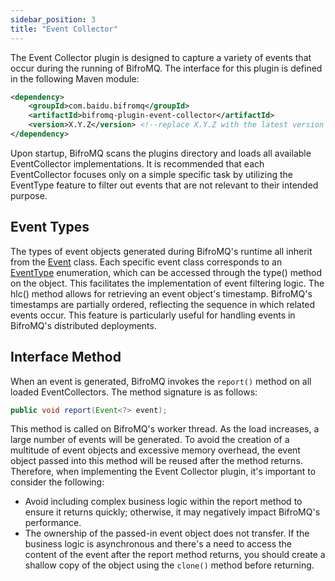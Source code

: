 ```yaml
---
sidebar_position: 3
title: "Event Collector"
---
```


The Event Collector plugin is designed to capture a variety of events that occur during the running of BifroMQ. The interface for this plugin is defined in the following Maven module:

```xml
<dependency>
    <groupId>com.baidu.bifromq</groupId>
    <artifactId>bifromq-plugin-event-collector</artifactId>
    <version>X.Y.Z</version> <!--replace X.Y.Z with the latest version number-->
</dependency>
```
Upon startup, BifroMQ scans the plugins directory and loads all available EventCollector implementations. It is recommended that each EventCollector focuses only on a simple specific task by utilizing the EventType feature to filter out events that are not relevant to their intended purpose.

## Event Types
The types of event objects generated during BifroMQ's runtime all inherit from the [Event](https://github.com/bifromqio/bifromq/blob/main/bifromq-plugin/bifromq-plugin-event-collector/src/main/java/com/baidu/bifromq/plugin/eventcollector/Event.java) class. Each specific event class corresponds to an [EventType](https://github.com/bifromqio/bifromq/blob/main/bifromq-plugin/bifromq-plugin-event-collector/src/main/java/com/baidu/bifromq/plugin/eventcollector/EventType.java) enumeration, which can be accessed through the type() method on the object. This facilitates the implementation of event filtering logic. The hlc() method allows for retrieving an event object's timestamp. BifroMQ's timestamps are partially ordered, reflecting the sequence in which related events occur. This feature is particularly useful for handling events in BifroMQ's distributed deployments.

## Interface Method

When an event is generated, BifroMQ invokes the `report()` method on all loaded EventCollectors. The method signature is as follows:

```java
public void report(Event<?> event);
```
This method is called on BifroMQ's worker thread. As the load increases, a large number of events will be generated. To avoid the creation of a multitude of event objects and excessive memory overhead, the event object passed into this method will be reused after the method returns. Therefore, when implementing the Event Collector plugin, it's important to consider the following:

* Avoid including complex business logic within the report method to ensure it returns quickly; otherwise, it may negatively impact BifroMQ's performance.
* The ownership of the passed-in event object does not transfer. If the business logic is asynchronous and there's a need to access the content of the event after the report method returns, you should create a shallow copy of the object using the `clone()` method before returning.
